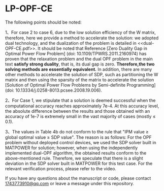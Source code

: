 # LP-OPF-CE

The following points should be noted:

  1、For case 2 to case 6, due to the low solution efficiency of the W matrix, therefore, here we provide a method to accelerate the solution: we adopted dual technology, and the dualization of 
  the problem is  detailed in <<dual-OPF-CE.pdf>>. It should be noted that Reference [Zero Duality Gap in Optimal Power Flow Problem] (doi: 10.1109/TPWRS.2011.2160974) has proven 
  that the relaxation problem and the dual OPF problem in the main text **satisfy strong duality**, that is, its dual gap is zero. **Therefore,the two solving methods are essentially 
  equivalent.**  In addition, there are many other methods to accelerate the solution of SDP, such as partitioning the W matrix and then using the sparsity of the matrix to 
  accelerate the solution [Solution of Optimal Power Flow Problems by Semi-definite Programming] (doi: 10.13334/j.0258-8013.pcsee.2008.19.006).

  2、For Case 1, we stipulate that a solution is deemed successful when the computational accuracy reaches approximately 7e-4. At this accuracy level, the absolute difference between the results and those obtained with an accuracy of 1e-7 is extremely small in the vast majority of cases (mostly ≤ 0.1).

  3、The values in Table 4b do not conform to the rule that "IPM value ≥ global optimal value ≥ SDP value". The reason is as follows: For the OPF problem without deployed control devices, we used the SDP solver built in MATPOWER for solution; however, when using the independently implemented dual-OPF algorithm, the obtained results conform to the above-mentioned rule. Therefore, we speculate that there is a slight deviation in the SDP solver built in MATPOWER for this test case. For the relevant verification process, please refer to the video.

If you have any questions about the manuscript or code, please contact 1743773910@qq.com or leave a message under this repository.
